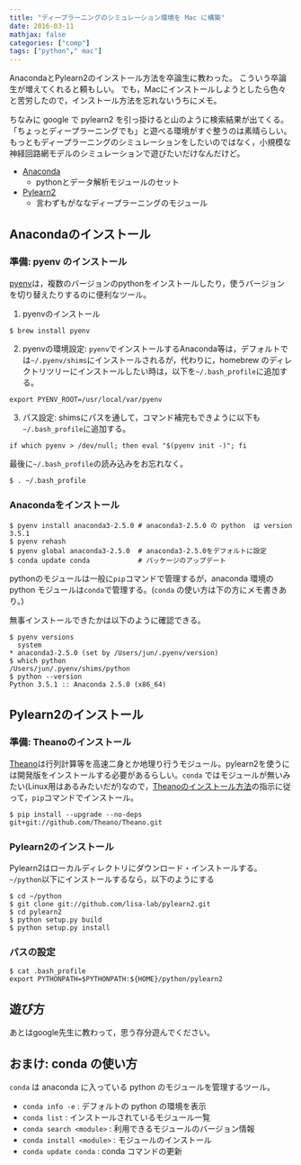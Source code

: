 ```yaml
---
title: "ディープラーニングのシミュレーション環境を Mac に構築"
date: 2016-03-11
mathjax: false
categories: ["comp"]
tags: ["python"," mac"]
---
```


AnacondaとPylearn2のインストール方法を卒論生に教わった。
こういう卒論生が増えてくれると頼もしい。
でも，Macにインストールしようとしたら色々と苦労したので，インストール方法を忘れないうちにメモ。

<!--more-->

ちなみに google で pylearn2 を引っ掛けると山のように検索結果が出てくる。
「ちょっとディープラーニングでも」と遊べる環境がすぐ整うのは素晴らしい。
もっともディープラーニングのシミュレーションをしたいのではなく，小規模な神経回路網モデルのシミュレーションで遊びたいだけなんだけど。				

- [Anaconda](https://www.continuum.io/why-anaconda)
	- pythonとデータ解析モジュールのセット
- [Pylearn2](http://deeplearning.net/software/pylearn2/)
	- 言わずもがななディープラーニングのモジュール

## Anacondaのインストール

### 準備: pyenv のインストール
[pyenv](https://github.com/yyuu/pyenv)は，複数のバージョンのpythonをインストールしたり，使うバージョンを切り替えたりするのに便利なツール。

1. pyenvのインストール
```
$ brew install pyenv
```
2. pyenvの環境設定:
`pyenv`でインストールするAnaconda等は，デフォルトでは`~/.pyenv/shims`にインストールされるが，代わりに，homebrew のディレクトリツリーにインストールしたい時は，以下を`~/.bash_profile`に追加する。
```
export PYENV_ROOT=/usr/local/var/pyenv
```
3. パス設定: shimsにパスを通して，コマンド補完もできように以下も`~/.bash_profile`に追加する。
```
if which pyenv > /dev/null; then eval "$(pyenv init -)"; fi
```
最後に`~/.bash_profile`の読み込みをお忘れなく。
```
$ . ~/.bash_profile
```

### Anacondaをインストール
```
$ pyenv install anaconda3-2.5.0	# anaconda3-2.5.0 の python  は version 3.5.1
$ pyenv rehash
$ pyenv global anaconda3-2.5.0	# anaconda3-2.5.0をデフォルトに設定
$ conda update conda			# パッケージのアップデート
```

pythonのモジュールは一般に`pip`コマンドで管理するが，anaconda 環境の python モジュールは`conda`で管理する。(`conda` の使い方は下の方にメモ書きあり。)

無事インストールできたかは以下のように確認できる。
```
$ pyenv versions
  system
* anaconda3-2.5.0 (set by /Users/jun/.pyenv/version)
$ which python
/Users/jun/.pyenv/shims/python
$ python --version
Python 3.5.1 :: Anaconda 2.5.0 (x86_64)
```

## Pylearn2のインストール

### 準備: Theanoのインストール

[Theano](http://deeplearning.net/software/theano/)は行列計算等を高速二身とか地理り行うモジュール。pylearn2を使うには開発版をインストールする必要があるらしい。`conda` ではモジュールが無いみたい(Linux用はあるみたいだが)なので，[Theanoのインストール方法](http://deeplearning.net/software/theano/install.html#anaconda)の指示に従って，`pip`コマンドでインストール。

```
$ pip install --upgrade --no-deps git+git://github.com/Theano/Theano.git
```

### Pylearn2のインストール

Pylearn2はローカルディレクトリにダウンロード・インストールする。
`~/python`以下にインストールするなら，以下のようにする
```
$ cd ~/python
$ git clone git://github.com/lisa-lab/pylearn2.git
$ cd pylearn2
$ python setup.py build
$ python setup.py install
```

### パスの設定
```
$ cat .bash_profile
export PYTHONPATH=$PYTHONPATH:${HOME}/python/pylearn2
```

## 遊び方

あとはgoogle先生に教わって，思う存分遊んでください。


## おまけ: conda の使い方
`conda` は anaconda に入っている python のモジュールを管理するツール。

- `conda info -e` : デフォルトの python の環境を表示
- `conda list` : インストールされているモジュール一覧
- `conda search <module>` : 利用できるモジュールのバージョン情報
- `conda install <module>` : モジュールのインストール
- `conda update conda` : conda コマンドの更新
